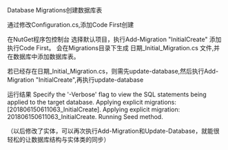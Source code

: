 ﻿Database Migrations创建数据库表

通过修改Configuration.cs,添加Code First创建


在NutGet程序包控制台
选择默认项目，执行Add-Migration "InitialCreate"  添加执行Code First。
会在Migrations目录下生成 日期_Initial_Migration.cs 文件,并在数据库中添加数据库表。

若已经存在日期_Initial_Migration.cs，则需先update-database,然后执行Add-Migration "InitialCreate",再执行update-database

运行结果
Specify the '-Verbose' flag to view the SQL statements being applied to the target database.
Applying explicit migrations: [201806150611063_InitialCreate].
Applying explicit migration: 201806150611063_InitialCreate.
Running Seed method.


（以后修改了实体，可以再次执行Add-Migration和Update-Database，就能很轻松的让数据库结构与实体类的同步）